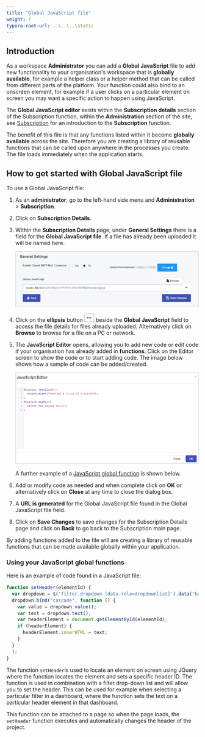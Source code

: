 ```yaml
---
title: "Global JavaScript file"
weight: 7
typora-root-url: ..\..\..\static
---
```


## Introduction

As a workspace **Administrator** you can add a **Global JavaScript** file to add new functionality to your organisation's workspace that is **globally available**, for example a helper class or a helper method that can be called from different parts of the platform. Your function could also bind to an onscreen element, for example if a user clicks on a particular element on screen you may want a specific action to happen using JavaScript.

The **Global JavaScript editor** exists within the **Subscription details** section of the Subscription function, within the **Administration** section of the site, see [Subscription](/platform/administration/subscription/) for an introduction to the **Subscription** function.

The benefit of this file is that any functions listed within it become **globally available** across the site. Therefore you are creating a library of reusable functions that can be called upon anywhere in the processes you create. The file loads immediately when the application starts.

## How to get started with Global JavaScript file ##

To use a Global JavaScript file:

1. As an **administrator**, go to the left-hand side menu and **Administration** > **Subscription**.

2. Click on **Subscription Details**.

3. Within the **Subscription Details** page, under **General Settings** there is a field for the **Global JavaScript file**. If a file has already been uploaded it will be named here. 

   ![Global Javascript file in General Settings](/images/global-javascript-file.jpg)

4. Click on the **ellipsis** button ![Ellipsis button](/images/expression.jpg) beside the **Global JavaScript** field to access the file details for files already uploaded. Alternatively click on **Browse** to browse for a file on a PC or network.

5. The **JavaScript Editor** opens, allowing you to add new code or edit code if your organisation has already added in **functions**. Click on the Editor screen to show the code or to start adding code. The image below shows how a sample of code can be added/created.

   ![Javascript editor sample code](/images/javascript-editor.jpg)

   A further example of a [JavaScript global function](#using-your-javascript-global-functions) is shown below. 

6. Add or modify code as needed and when complete click on **OK** or alternatively click on **Close** at any time to close the dialog box.

7. A **URL is generated** for the Global JavaScript file found in the Global JavaScript file field.

8. Click on **Save Changes** to save changes for the Subscription Details page and click on **Back** to go back to the Subscription main page.

By adding functions added to the file will are creating a library of reusable functions that can be made available globally within your application.

### Using your JavaScript global functions

Here is an example of code found in a JavaScript file:

```javascript
function setHeader(elementId) {
  var dropdown = $('filter.dropdown [data-role=dropdownlist]').data("kendoDropDownList");
  dropdown.bind("cascade", function () {
    var value = dropdown.value();
    var text = dropdown.text();
    var headerElement = document.getElementById(elementId);
    if (headerElement) {
      headerElement.innerHTML = text;
    }
  }
  );
}
```

The function `setHeader`is used to locate an element on screen using JQuery where the function locates the element and sets a specific header ID. The function is used in combination with a filter drop-down list and will allow you to set the header. This can be used for example when selecting a particular filter in a dashboard, where the function sets the text on a particular header element in that dashboard.

This function can be attached to a page so when the page loads, the `setHeader` function executes and automatically changes the header of the project.
